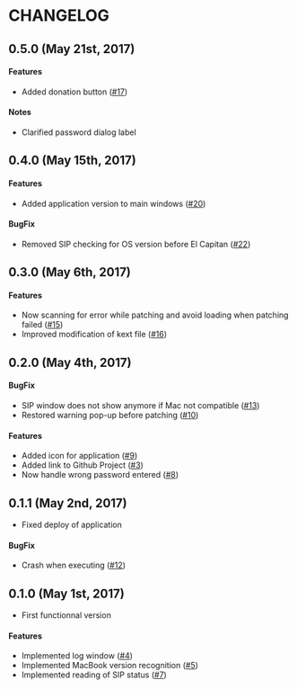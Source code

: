 # CHANGELOG
## 0.5.0 (May 21st, 2017)
#### Features
* Added donation button ([#17](https://github.com/julian-poidevin/MBPMid2010_GPUFix/issues/17))

#### Notes
* Clarified password dialog label

## 0.4.0 (May 15th, 2017)
#### Features
* Added application version to main windows ([#20](https://github.com/julian-poidevin/MBPMid2010_GPUFix/issues/20))

#### BugFix
* Removed SIP checking for OS version before El Capitan ([#22](https://github.com/julian-poidevin/MBPMid2010_GPUFix/issues/22))

## 0.3.0 (May 6th, 2017)
#### Features
* Now scanning for error while patching and avoid loading when patching failed ([#15](https://github.com/julian-poidevin/MBPMid2010_GPUFix/issues/15))
* Improved modification of kext file ([#16](https://github.com/julian-poidevin/MBPMid2010_GPUFix/issues/16))

## 0.2.0 (May 4th, 2017)
#### BugFix
* SIP window does not show anymore if Mac not compatible ([#13](https://github.com/julian-poidevin/MBPMid2010_GPUFix/issues/13))
* Restored warning pop-up before patching ([#10](https://github.com/julian-poidevin/MBPMid2010_GPUFix/issues/10))

#### Features
* Added icon for application ([#9](https://github.com/julian-poidevin/MBPMid2010_GPUFix/issues/9))
* Added link to Github Project ([#3](https://github.com/julian-poidevin/MBPMid2010_GPUFix/issues/3))
* Now handle wrong password entered ([#8](https://github.com/julian-poidevin/MBPMid2010_GPUFix/issues/8))

## 0.1.1 (May 2nd, 2017)
 * Fixed deploy of application
 
#### BugFix
* Crash when executing ([#12](https://github.com/julian-poidevin/MBPMid2010_GPUFix/issues/12))

## 0.1.0 (May 1st, 2017)
* First functionnal version

#### Features
* Implemented log window ([#4](https://github.com/julian-poidevin/MBPMid2010_GPUFix/issues/4))
* Implemented MacBook version recognition ([#5](https://github.com/julian-poidevin/MBPMid2010_GPUFix/issues/5))
* Implemented reading of SIP status ([#7](https://github.com/julian-poidevin/MBPMid2010_GPUFix/issues/7))


